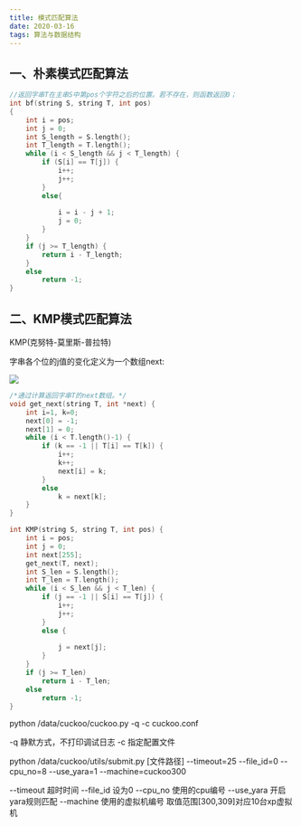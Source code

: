 ```yaml
---
title: 模式匹配算法
date: 2020-03-16
tags: 算法与数据结构
---
```


## 一、朴素模式匹配算法

```c++
//返回字串T在主串S中第pos个字符之后的位置。若不存在，则函数返回0；
int bf(string S, string T, int pos)
{
    int i = pos;
    int j = 0;
    int S_length = S.length();
    int T_length = T.length();
    while (i < S_length && j < T_length) {
        if (S[i] == T[j]) {
            i++;
            j++;
        }
        else{
        
            i = i - j + 1;
            j = 0;
        }
    }
    if (j >= T_length) {
        return i - T_length;
    }
    else
        return -1;
}
```

## 二、KMP模式匹配算法

KMP(克努特-莫里斯-普拉特)

字串各个位的j值的变化定义为一个数组next:

![](./KMP.png)

```c++
/*通过计算返回字串T的next数组。*/
void get_next(string T, int *next) {
    int i=1, k=0;
    next[0] = -1;
    next[1] = 0;
    while (i < T.length()-1) {
        if (k == -1 || T[i] == T[k]) {
            i++;
            k++;
            next[i] = k;
        }
        else
            k = next[k];
    }
}
```

```c++
int KMP(string S, string T, int pos) {
    int i = pos;
    int j = 0;
    int next[255];
    get_next(T, next);
    int S_len = S.length();
    int T_len = T.length();
    while (i < S_len && j < T_len) {
        if (j == -1 || S[i] == T[j]) {
            i++;
            j++;
        }
        else {
            
            j = next[j];
        }
    }
    if (j >= T_len)
        return i - T_len;
    else
        return -1;
}
```

python /data/cuckoo/cuckoo.py -q -c cuckoo.conf

-q 静默方式，不打印调试日志
-c 指定配置文件

python /data/cuckoo/utils/submit.py [文件路径] --timeout=25 --file_id=0 --cpu_no=8 --use_yara=1 --machine=cuckoo300

--timeout 超时时间
--file_id 设为0
--cpu_no  使用的cpu编号
--use_yara 开启yara规则匹配
--machine 使用的虚拟机编号 取值范围[300,309]对应10台xp虚拟机
